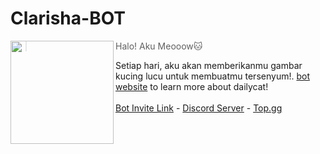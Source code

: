 # Clarisha-BOT

<img src="https://i.imgur.com/fkygpPq.png" width=165 align="left"/>

> Halo! Aku Meooow🐱 <br>

Setiap hari, aku akan memberikanmu gambar kucing lucu untuk membuatmu tersenyum!. [bot website](https://dailycat.is-a.fun/) to learn more about dailycat! <br><br>
[Bot Invite Link](https://discord.com/api/oauth2/authorize?client_id=1145410245229809747&permissions=2147609648&redirect_uri=https%3A%2F%2Fdailycat.is-a.dev%2F%3Finvited%3Dyes&response_type=code&scope=bot%20applications.commands%20guilds) - [Discord Server](https://discord.gg/WFfjrQxnfH) - [Top.gg](https://top.gg/user/361407102650109952)
<br>
